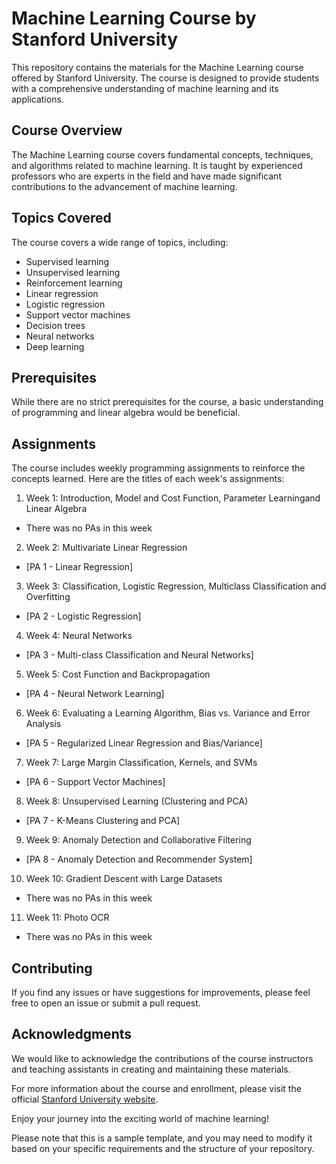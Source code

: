 # Machine Learning Course by Stanford University

This repository contains the materials for the Machine Learning course offered by Stanford University. The course is designed to provide students with a comprehensive understanding of machine learning and its applications.

## Course Overview

The Machine Learning course covers fundamental concepts, techniques, and algorithms related to machine learning. It is taught by experienced professors who are experts in the field and have made significant contributions to the advancement of machine learning.

## Topics Covered

The course covers a wide range of topics, including:

- Supervised learning
- Unsupervised learning
- Reinforcement learning
- Linear regression
- Logistic regression
- Support vector machines
- Decision trees
- Neural networks
- Deep learning

## Prerequisites

While there are no strict prerequisites for the course, a basic understanding of programming and linear algebra would be beneficial.

## Assignments

The course includes weekly programming assignments to reinforce the concepts learned. Here are the titles of each week's assignments:

1. Week 1: Introduction, Model and Cost Function, Parameter Learningand Linear Algebra
  - There was no PAs in this week

2. Week 2: Multivariate Linear Regression
  - [PA 1 - Linear Regression]

3. Week 3: Classification, Logistic Regression, Multiclass Classification and Overfitting
  - [PA 2 - Logistic Regression]

4. Week 4: Neural Networks
  - [PA 3 - Multi-class Classification and Neural Networks]

5. Week 5: Cost Function and Backpropagation
  - [PA 4 - Neural Network Learning]

6. Week 6: Evaluating a Learning Algorithm, Bias vs. Variance and Error Analysis
  - [PA 5 - Regularized Linear Regression and Bias/Variance]

7. Week 7: Large Margin Classification, Kernels, and SVMs
  - [PA 6 - Support Vector Machines]

8. Week 8: Unsupervised Learning (Clustering and PCA)
  - [PA 7 - K-Means Clustering and PCA]

9. Week 9: Anomaly Detection and Collaborative Filtering
  - [PA 8 - Anomaly Detection and Recommender System]

10. Week 10: Gradient Descent with Large Datasets
  - There was no PAs in this week

11. Week 11: Photo OCR
  - There was no PAs in this week

## Contributing

If you find any issues or have suggestions for improvements, please feel free to open an issue or submit a pull request.

## Acknowledgments

We would like to acknowledge the contributions of the course instructors and teaching assistants in creating and maintaining these materials.

For more information about the course and enrollment, please visit the official [Stanford University website](https://www.stanford.edu/).

Enjoy your journey into the exciting world of machine learning!

Please note that this is a sample template, and you may need to modify it based on your specific requirements and the structure of your repository.
